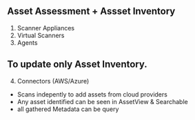 ## Asset Assessment + Assset Inventory
1. Scanner Appliances
2. Virtual Scanners
3. Agents

## To update only Asset Inventory.
4. Connectors (AWS/Azure)
- Scans indepently to add assets from cloud providers
- Any asset identified can be seen in AssetView & Searchable
- all gathered Metadata can be query
